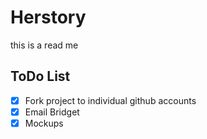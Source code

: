 # Herstory 
this is a read me 

## ToDo List

   - [x] Fork project to individual github accounts
   - [x] Email Bridget
   - [x] Mockups
